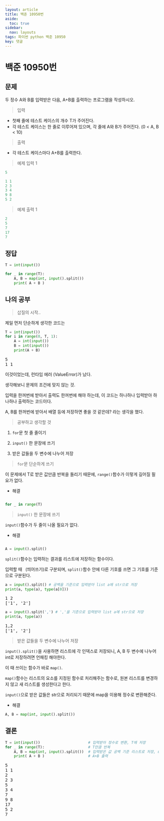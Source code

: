 ```yaml
---
layout: article
title: 백준 10950번
aside:
  toc: true
sidebar:
  nav: layouts
tags: 파이썬 python 백준 10950
key: 댓글
---
```


<head>
  <style>
    table.dataframe {
      white-space: normal;
      width: 100%;
      height: 240px;
      display: block;
      overflow: auto;
      font-family: Arial, sans-serif;
      font-size: 0.9rem;
      line-height: 20px;
      text-align: center;
      border: 0px !important;
    }

    table.dataframe th {
      text-align: center;
      font-weight: bold;
      padding: 8px;
    }

    table.dataframe td {
      text-align: center;
      padding: 8px;
    }

    table.dataframe tr:hover {
      background: #b8d1f3; 
    }

    .output_prompt {
      overflow: auto;
      font-size: 0.9rem;
      line-height: 1.45;
      border-radius: 0.3rem;
      -webkit-overflow-scrolling: touch;
      padding: 0.8rem;
      margin-top: 0;
      margin-bottom: 15px;
      font: 1rem Consolas, "Liberation Mono", Menlo, Courier, monospace;
      color: $code-text-color;
      border: solid 1px $border-color;
      border-radius: 0.3rem;
      word-break: normal;
      white-space: pre;
    }

  .dataframe tbody tr th:only-of-type {
      vertical-align: middle;
  }

  .dataframe tbody tr th {
      vertical-align: top;
  }

  .dataframe thead th {
      text-align: center !important;
      padding: 8px;
  }

  .page__content p {
      margin: 0 0 0px !important;
  }

  .page__content p > strong {
    font-size: 0.8rem !important;
  }

  </style>
</head>


# 백준 10950번

## 문제

두 정수 A와 B를 입력받은 다음, A+B를 출력하는 프로그램을 작성하시오.





> 입력
 - 첫째 줄에 테스트 케이스의 개수 T가 주어진다.
 - 각 테스트 케이스는 한 줄로 이루어져 있으며, 각 줄에 A와 B가 주어진다. (0 < A, B < 10)





> 출력
 - 각 테스트 케이스마다 A+B를 출력한다.





> 예제 입력 1 

```python
5

1 1
2 3
3 4
9 8
5 2
```



> 예제 출력 1 

```python
2
5
7
17
7
```



## 정답

```python
T = int(input())

for _ in range(T):
    A, B = map(int, input().split())
    print( A + B )
```


## 나의 공부

> 삽질의 시작..


제일 먼저 단순하게 생각한 코드는



```python
T = int(input())
for i in range(0, T, 1):
    A = int(input())
    B = int(input())
    print(A + B)
```

<pre>
5
1 1
</pre>
이것이었는데, 런타임 에러 (ValueError)가 났다.





생각해보니 문제의 조건에 맞지 않는 것.





입력을 한꺼번에 받아서 출력도 한꺼번에 해야 하는데, 이 코드는 하나하나 입력받아 하나하나 출력하는 코드이다.





A, B를 한꺼번에 받아서 배열 등에 저장하면 좋을 것 같은데? 라는 생각을 했다.


> 공부하고 생각할 것
  1. `for`문 첫 줄 줄이기

  2. `input()` 한 문장에 쓰기

  3. 받은 값들을 두 변수에 나누어 저장


> `for`문 단순하게 쓰기



이 문제에서 T로 받은 값만큼 반복을 돌리기 때문에, `range()`함수가 이렇게 길어질 필요가 없다.







- 해결

```python

for _ in range(T)

```


>  `input()` 한 문장에 쓰기



`input()`함수가 두 줄이 나올 필요가 없다.





- 해결

```python

A = input().split()

```





`split()`함수는 입력하는 결과를 리스트에 저장하는 함수이다.





입력할 때 ` `(띄어쓰기)로 구분되며, `split()`함수 안에 다른 기호를 쓰면 그 기호를 기준으로 구분된다.



```python
a = input().split() # 공백을 기준으로 입력받아 list a에 str으로 저장
print(a, type(a), type(a[0]))
```

<pre>
1 2
['1', '2'] <class 'list'> <class 'str'>
</pre>

```python
a = input().split(',') # ','을 기준으로 입력받아 list a에 str으로 저장
print(a, type(a))
```

<pre>
1,2
['1', '2'] <class 'list'>
</pre>
> 받은 값들을 두 변수에 나누어 저장



`input().split()`을 사용하면 리스트에 각 인덱스로 저장되니, A, B 두 변수에 나누어 int로 저장하려면 언패킹 해야한다.





이 때 쓰이는 함수가 바로 `map()`.





`map()`함수는 리스트의 요소를 지정된 함수로 처리해주는 함수로, 원본 리스트를 변경하지 않고 새 리스트를 생성한다고 한다.





`input()`으로 받은 값들은 str으로 처리되기 때문에 map을 이용해 정수로 변환해준다.





- 해결

```python
A, B = map(int, input().split())
```


## 결론
```python
T = int(input())                      # 입력받아 정수로 변환, T에 저장
for _ in range(T):                    # T만큼 반복
    A, B = map(int, input().split())  # 입력받은 값 공백 기준 리스트로 저장, map으로 정수로 변환, A, B에 저장
    print( A + B )                    # A+B 출력
```

<pre>
5
1 1
2
2 3
5
3 4
7
9 8
17
5 2
7
</pre>